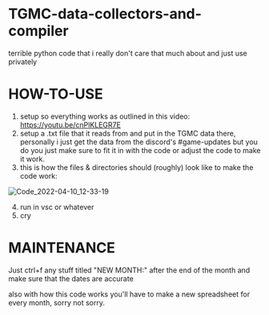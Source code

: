 # TGMC-data-collectors-and-compiler
terrible python code that i really don't care that much about and just use privately

# HOW-TO-USE
1. setup so everything works as outlined in this video: https://youtu.be/cnPlKLEGR7E
2. setup a .txt file that it reads from and put in the TGMC data there, personally i just get the data from the discord's #game-updates but you do you just make sure to fit it in with the code or adjust the code to make it work.
3. this is how the files & directories should (roughly) look like to make the code work:

![Code_2022-04-10_12-33-19](https://user-images.githubusercontent.com/17747087/162614061-8944cede-536b-4e17-a980-6ba6e0c3c51c.png)

4. run in vsc or whatever
5. cry

# MAINTENANCE
Just ctrl+f any stuff titled "NEW MONTH:" after the end of the month and make sure that the dates are accurate

also with how this code works you'll have to make a new spreadsheet for every month, sorry not sorry.
